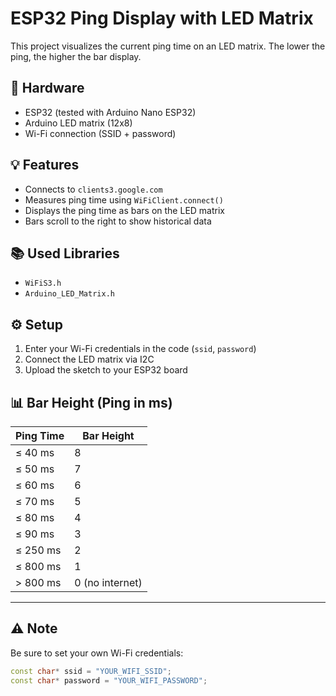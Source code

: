 # ESP32 Ping Display with LED Matrix

This project visualizes the current ping time on an LED matrix. The lower the ping, the higher the bar display.

## 🔧 Hardware

- ESP32 (tested with Arduino Nano ESP32)
- Arduino LED matrix (12x8)
- Wi-Fi connection (SSID + password)

## 💡 Features

- Connects to `clients3.google.com`
- Measures ping time using `WiFiClient.connect()`
- Displays the ping time as bars on the LED matrix
- Bars scroll to the right to show historical data

## 📚 Used Libraries

- `WiFiS3.h`
- `Arduino_LED_Matrix.h`

## ⚙️ Setup

1. Enter your Wi-Fi credentials in the code (`ssid`, `password`)
2. Connect the LED matrix via I2C
3. Upload the sketch to your ESP32 board

## 📊 Bar Height (Ping in ms)

| Ping Time | Bar Height |
|-----------|------------|
| ≤ 40 ms   | 8          |
| ≤ 50 ms   | 7          |
| ≤ 60 ms   | 6          |
| ≤ 70 ms   | 5          |
| ≤ 80 ms   | 4          |
| ≤ 90 ms   | 3          |
| ≤ 250 ms  | 2          |
| ≤ 800 ms  | 1          |
| > 800 ms  | 0 (no internet) |

---

## ⚠️ Note

Be sure to set your own Wi-Fi credentials:

```cpp
const char* ssid = "YOUR_WIFI_SSID";
const char* password = "YOUR_WIFI_PASSWORD";
